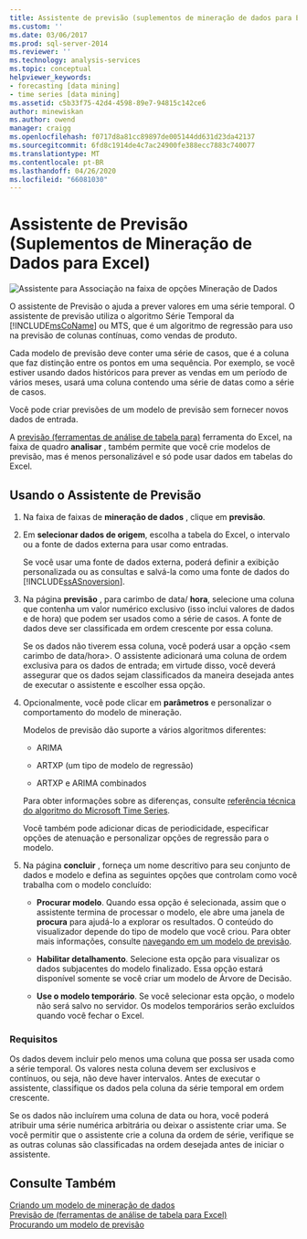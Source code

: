 ```yaml
---
title: Assistente de previsão (suplementos de mineração de dados para Excel) | Microsoft Docs
ms.custom: ''
ms.date: 03/06/2017
ms.prod: sql-server-2014
ms.reviewer: ''
ms.technology: analysis-services
ms.topic: conceptual
helpviewer_keywords:
- forecasting [data mining]
- time series [data mining]
ms.assetid: c5b33f75-42d4-4598-89e7-94815c142ce6
author: minewiskan
ms.author: owend
manager: craigg
ms.openlocfilehash: f0717d8a81cc89897de005144dd631d23da42137
ms.sourcegitcommit: 6fd8c1914de4c7ac24900fe388ecc7883c740077
ms.translationtype: MT
ms.contentlocale: pt-BR
ms.lasthandoff: 04/26/2020
ms.locfileid: "66081030"
---
```

# <a name="forecast-wizard-data-mining-add-ins-for-excel"></a>Assistente de Previsão (Suplementos de Mineração de Dados para Excel)
  ![Assistente para Associação na faixa de opções Mineração de Dados](media/dmc-forecast.gif "Assistente para Associação na faixa de opções Mineração de Dados")  
  
 O assistente de Previsão o ajuda a prever valores em uma série temporal. O assistente de previsão utiliza o algoritmo Série Temporal da [!INCLUDE[msCoName](../includes/msconame-md.md)] ou MTS, que é um algoritmo de regressão para uso na previsão de colunas contínuas, como vendas de produto.  
  
 Cada modelo de previsão deve conter uma série de casos, que é a coluna que faz distinção entre os pontos em uma sequência. Por exemplo, se você estiver usando dados históricos para prever as vendas em um período de vários meses, usará uma coluna contendo uma série de datas como a série de casos.  
  
 Você pode criar previsões de um modelo de previsão sem fornecer novos dados de entrada.  
  
 A [previsão &#40;ferramentas de análise de tabela para&#41;](forecast-table-analysis-tools-for-excel.md) ferramenta do Excel, na faixa de quadro **analisar** , também permite que você crie modelos de previsão, mas é menos personalizável e só pode usar dados em tabelas do Excel.  
  
## <a name="using-the-forecast-wizard"></a>Usando o Assistente de Previsão  
  
1.  Na faixa de faixas de **mineração de dados** , clique em **previsão**.  
  
2.  Em **selecionar dados de origem**, escolha a tabela do Excel, o intervalo ou a fonte de dados externa para usar como entradas.  
  
     Se você usar uma fonte de dados externa, poderá definir a exibição personalizada ou as consultas e salvá-la como uma fonte de dados do [!INCLUDE[ssASnoversion](../includes/ssasnoversion-md.md)].  
  
3.  Na página **previsão** , para carimbo de data/ **hora**, selecione uma coluna que contenha um valor numérico exclusivo (isso inclui valores de dados e de hora) que podem ser usados como a série de casos. A fonte de dados deve ser classificada em ordem crescente por essa coluna.  
  
     Se os dados não tiverem essa coluna, você poderá usar a opção \<sem carimbo de data/hora>. O assistente adicionará uma coluna de ordem exclusiva para os dados de entrada; em virtude disso, você deverá assegurar que os dados sejam classificados da maneira desejada antes de executar o assistente e escolher essa opção.  
  
4.  Opcionalmente, você pode clicar em **parâmetros** e personalizar o comportamento do modelo de mineração.  
  
     Modelos de previsão dão suporte a vários algoritmos diferentes:  
  
    -   ARIMA  
  
    -   ARTXP (um tipo de modelo de regressão)  
  
    -   ARTXP e ARIMA combinados  
  
     Para obter informações sobre as diferenças, consulte [referência técnica do algoritmo do Microsoft Time Series](data-mining/microsoft-time-series-algorithm-technical-reference.md).  
  
     Você também pode adicionar dicas de periodicidade, especificar opções de atenuação e personalizar opções de regressão para o modelo.  
  
5.  Na página **concluir** , forneça um nome descritivo para seu conjunto de dados e modelo e defina as seguintes opções que controlam como você trabalha com o modelo concluído:  
  
    -   **Procurar modelo**. Quando essa opção é selecionada, assim que o assistente termina de processar o modelo, ele abre uma janela de **procura** para ajudá-lo a explorar os resultados. O conteúdo do visualizador depende do tipo de modelo que você criou. Para obter mais informações, consulte [navegando em um modelo de previsão](browsing-a-forecasting-model.md).  
  
    -   **Habilitar detalhamento**. Selecione esta opção para visualizar os dados subjacentes do modelo finalizado. Essa opção estará disponível somente se você criar um modelo de Árvore de Decisão.  
  
    -   **Use o modelo temporário**. Se você selecionar esta opção, o modelo não será salvo no servidor. Os modelos temporários serão excluídos quando você fechar o Excel.  
  
### <a name="requirements"></a>Requisitos  
 Os dados devem incluir pelo menos uma coluna que possa ser usada como a série temporal. Os valores nesta coluna devem ser exclusivos e contínuos, ou seja, não deve haver intervalos. Antes de executar o assistente, classifique os dados pela coluna da série temporal em ordem crescente.  
  
 Se os dados não incluírem uma coluna de data ou hora, você poderá atribuir uma série numérica arbitrária ou deixar o assistente criar uma. Se você permitir que o assistente crie a coluna da ordem de série, verifique se as outras colunas são classificadas na ordem desejada antes de iniciar o assistente.  
  
## <a name="see-also"></a>Consulte Também  
 [Criando um modelo de mineração de dados](creating-a-data-mining-model.md)   
 [Previsão de &#40;ferramentas de análise de tabela para Excel&#41;](forecast-table-analysis-tools-for-excel.md)   
 [Procurando um modelo de previsão](browsing-a-forecasting-model.md)  
  
  
